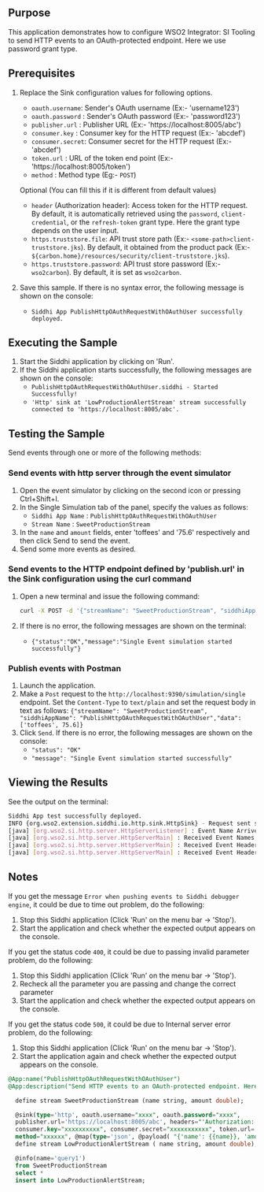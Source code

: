 ## Purpose

This application demonstrates how to configure WSO2 Integrator: SI Tooling to send HTTP events to an OAuth-protected endpoint. Here we use password grant type.

## Prerequisites

1. Replace the Sink configuration values for following options.
    - `oauth.username`: Sender's OAuth username (Ex:- 'username123')
    - `oauth.password` : Sender's OAuth password (Ex:- 'password123')
    - `publisher.url` : Publisher URL (Ex:- 'https://localhost:8005/abc')
    - `consumer.key`  : Consumer key for the HTTP request (Ex:- 'abcdef')
    - `consumer.secret`: Consumer secret for the HTTP request (Ex:- 'abcdef')
    - `token.url`     : URL of the token end point (Ex:- 'https://localhost:8005/token')
    - `method`        : Method type (Eg:- `POST`)

    Optional (You can fill this if it is different from default values)

    - `header` (Authorization header): Access token for the HTTP request. By default, it is automatically retrieved using the `password`, `client-credential`, or the `refresh-token` grant type. Here the grant type depends on the user input.
    - `https.truststore.file`: API trust store path (Ex:- `<some-path>client-truststore.jks`). By default, it obtained from the product pack (Ex:- `${carbon.home}/resources/security/client-truststore.jks`).
    - `https.truststore.password`:  API trust store password (Ex:- `wso2carbon`). By default, it is set as `wso2carbon`.

2. Save this sample. If there is no syntax error, the following message is shown on the console:
    * `Siddhi App PublishHttpOAuthRequestWithOAuthUser successfully deployed.`

## Executing the Sample

1. Start the Siddhi application by clicking on 'Run'.
2. If the Siddhi application starts successfully, the following messages are shown on the console:
    * `PublishHttpOAuthRequestWithOAuthUser.siddhi - Started Successfully!`
    * `'Http' sink at 'LowProductionAlertStream' stream successfully connected to 'https://localhost:8005/abc'.`

## Testing the Sample

Send events through one or more of the following methods:

### Send events with http server through the event simulator

1. Open the event simulator by clicking on the second icon or pressing Ctrl+Shift+I.
2. In the Single Simulation tab of the panel, specify the values as follows:
    - `Siddhi App Name`  : `PublishHttpOAuthRequestWithOAuthUser`
    - `Stream Name`     : `SweetProductionStream`
3. In the `name` and `amount` fields, enter 'toffees' and '75.6' respectively and then click Send to send the event.
4. Send some more events as desired.

### Send events to the HTTP endpoint defined by 'publish.url' in the Sink configuration using the curl command

1. Open a new terminal and issue the following command:

    ```bash
    curl -X POST -d '{"streamName": "SweetProductionStream", "siddhiAppName": "PublishHttpOAuthRequestWithOAuthUser","data": ['toffees', 75.6]}' http://localhost:9390/simulation/single -H 'content-type: text/plain'
    ```

2. If there is no error, the following messages are shown on the terminal:
    - `{"status":"OK","message":"Single Event simulation started successfully"}`

### Publish events with Postman

1. Launch the application.
2. Make a `Post` request to the `http://localhost:9390/simulation/single` endpoint. Set the `Content-Type` to `text/plain` and set the request body in text as follows:
`{"streamName": "SweetProductionStream", "siddhiAppName": "PublishHttpOAuthRequestWithOAuthUser","data": ['toffees', 75.6]}`
3. Click `Send`. If there is no error, the following messages are shown on the console:
    - `"status": "OK"`
    - `"message": "Single Event simulation started successfully"`

## Viewing the Results

See the output on the terminal:

```bash
Siddhi App test successfully deployed.
INFO {org.wso2.extension.siddhi.io.http.sink.HttpSink} - Request sent successfully to https://localhost:8005/abc
[java] [org.wso2.si.http.server.HttpServerListener] : Event Name Arrived: {"event":{"name":"toffees","amount":75.6}}
[java] [org.wso2.si.http.server.HttpServerMain] : Received Event Names:{"event":{"name":"toffees","amount":75.6}} ,
[java] [org.wso2.si.http.server.HttpServerMain] : Received Event Headers key set:[Http_method, Content-type, Content-length]
[java] [org.wso2.si.http.server.HttpServerMain] : Received Event Headers value set:[[POST], [application/json], [42]]
```

## Notes

If you get the message `Error when pushing events to Siddhi debugger engine`, it could be due to time out problem, do the following:

1. Stop this Siddhi application (Click 'Run' on the menu bar -> 'Stop').
2. Start the application and check whether the expected output appears on the console.

If you get the status code `400`, it could be due to passing invalid parameter problem, do the following:

1. Stop this Siddhi application (Click 'Run' on the menu bar -> 'Stop').
2. Recheck all the parameter you are passing and change the correct parameter
3. Start the application and check whether the expected output appears on the console.

If you get the status code `500`, it could be due to Internal server error problem, do the following:

1. Stop this Siddhi application (Click 'Run' on the menu bar -> 'Stop').
2. Start the application again and check whether the expected output appears on the console.

```sql
@App:name("PublishHttpOAuthRequestWithOAuthUser")
@App:description("Send HTTP events to an OAuth-protected endpoint. Here we use password grant type.")

  define stream SweetProductionStream (name string, amount double);

  @sink(type='http', oauth.username="xxxx", oauth.password="xxxx",
  publisher.url='https://localhost:8005/abc', headers="'Authorization:  Bearer xxxxxxxxx'",
  consumer.key="xxxxxxxxxx", consumer.secret="xxxxxxxxxxx", token.url='https://localhost:8005/token',
  method="xxxxxx", @map(type='json', @payload( "{'name': {{name}}, 'amount': {{amount}}}")))
  define stream LowProductionAlertStream ( name string, amount double);

  @info(name='query1')
  from SweetProductionStream
  select *
  insert into LowProductionAlertStream;
```
